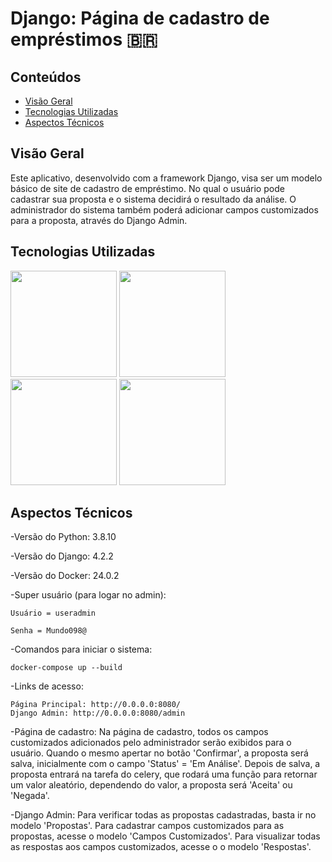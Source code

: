# Django: Página de cadastro de empréstimos :brazil: 

## Conteúdos
  * [Visão Geral](#visão-geral)
  * [Tecnologias Utilizadas](#tecnologias-utilizadas)
  * [Aspectos Técnicos](#aspectos-técnicos)

## Visão Geral
Este aplicativo, desenvolvido com a framework Django, visa ser um modelo básico de site de cadastro de empréstimo. No qual o usuário pode cadastrar sua proposta e o sistema decidirá o resultado da análise. O administrador do sistema também poderá adicionar campos customizados para a proposta, através do Django Admin.


## Tecnologias Utilizadas
[<img target="_blank" src="https://cdn.iconscout.com/icon/free/png-512/django-2-282855.png" width=170>](https://www.djangoproject.com/)
[<img target="_blank" src="https://forthebadge.com/images/badges/made-with-python.svg" width=170>](https://www.python.org/)
[<img target="_blank" src="https://images.g2crowd.com/uploads/product/image/social_landscape/social_landscape_8a31c306355eb532650043bf039d70a7/python-celery.png" width=170>](https://docs.celeryq.dev/en/stable/)
[<img target="_blank" src="https://logosmarcas.net/wp-content/uploads/2021/03/Docker-Emblema.jpg" width=170>](https://www.docker.com/)


## Aspectos Técnicos
-Versão do Python: 3.8.10

-Versão do Django: 4.2.2

-Versão do Docker: 24.0.2

-Super usuário (para logar no admin):
```
Usuário = useradmin

Senha = Mundo098@
```
-Comandos para iniciar o sistema:
```
docker-compose up --build
```

-Links de acesso:
```
Página Principal: http://0.0.0.0:8080/
Django Admin: http://0.0.0.0:8080/admin
```

-Página de cadastro:
Na página de cadastro, todos os campos customizados adicionados pelo administrador serão exibidos para o usuário. 
Quando o mesmo apertar no botão 'Confirmar', a proposta será salva, inicialmente com o campo 'Status' = 'Em Análise'.
Depois de salva, a proposta entrará na tarefa do celery, que rodará uma função para retornar um valor aleatório, dependendo do valor, a proposta será 'Aceita' ou 'Negada'.

-Django Admin:
Para verificar todas as propostas cadastradas, basta ir no modelo 'Propostas'.
Para cadastrar campos customizados para as propostas, acesse o modelo 'Campos Customizados'.
Para visualizar todas as respostas aos campos customizados, acesse o o modelo 'Respostas'.

